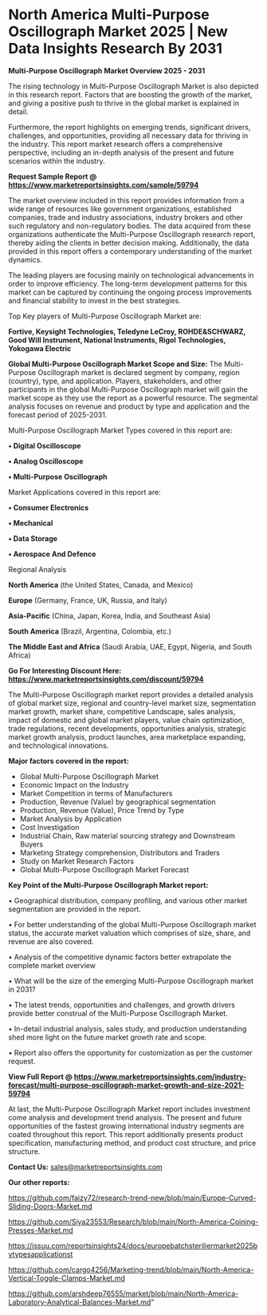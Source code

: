 # North America Multi-Purpose Oscillograph Market 2025 | New Data Insights Research By 2031

<Strong> Multi-Purpose Oscillograph Market Overview 2025 - 2031</strong>

The rising technology in Multi-Purpose Oscillograph Market is also depicted in this research report. Factors that are boosting the growth of the market, and giving a positive push to thrive in the global market is explained in detail.

Furthermore, the report highlights on emerging trends, significant drivers, challenges, and opportunities, providing all necessary data for thriving in the industry. This report market research offers a comprehensive perspective, including an in-depth analysis of the present and future scenarios within the industry.

<strong>Request Sample Report @ <a href=https://www.marketreportsinsights.com/sample/59794>https://www.marketreportsinsights.com/sample/59794</a></strong>

The market overview included in this report provides information from a wide range of resources like government organizations, established companies, trade and industry associations, industry brokers and other such regulatory and non-regulatory bodies. The data acquired from these organizations authenticate the Multi-Purpose Oscillograph research report, thereby aiding the clients in better decision making. Additionally, the data provided in this report offers a contemporary understanding of the market dynamics.

The leading players are focusing mainly on technological advancements in order to improve efficiency. The long-term development patterns for this market can be captured by continuing the ongoing process improvements and financial stability to invest in the best strategies.

Top Key players of Multi-Purpose Oscillograph Market are:

<strong>Fortive, Keysight Technologies, Teledyne LeCroy, ROHDE&SCHWARZ, Good Will Instrument, National Instruments, Rigol Technologies, Yokogawa Electric</strong>

<strong><b>Global Multi-Purpose Oscillograph Market Scope and Size:</b></strong>
The Multi-Purpose Oscillograph market is declared segment by company, region (country), type, and application. Players, stakeholders, and other participants in the global Multi-Purpose Oscillograph market will gain the market scope as they use the report as a powerful resource. The segmental analysis focuses on revenue and product by type and application and the forecast period of 2025-2031.

Multi-Purpose Oscillograph Market Types covered in this report are:

<strong>• Digital Oscilloscope

• Analog Oscilloscope

• Multi-Purpose Oscillograph</strong>

Market Applications covered in this report are:

<strong>• Consumer Electronics

• Mechanical

• Data Storage

• Aerospace And Defence</strong> 

Regional Analysis

<strong>North America</strong> (the United States, Canada, and Mexico)

<strong>Europe</strong> (Germany, France, UK, Russia, and Italy)

<strong>Asia-Pacific</strong> (China, Japan, Korea, India, and Southeast Asia)

<strong>South America</strong> (Brazil, Argentina, Colombia, etc.)

<strong>The Middle East and Africa</strong> (Saudi Arabia, UAE, Egypt, Nigeria, and South Africa)

<strong>Go For Interesting Discount Here: <a href=https://www.marketreportsinsights.com/discount/59794>https://www.marketreportsinsights.com/discount/59794</a></strong>

The Multi-Purpose Oscillograph market report provides a detailed analysis of global market size, regional and country-level market size, segmentation market growth, market share, competitive Landscape, sales analysis, impact of domestic and global market players, value chain optimization, trade regulations, recent developments, opportunities analysis, strategic market growth analysis, product launches, area marketplace expanding, and technological innovations.

<strong><b>Major factors covered in the report:</b></strong>
<ul>
  <li>Global Multi-Purpose Oscillograph Market </li>
  <li>Economic Impact on the Industry</li>
  <li>Market Competition in terms of Manufacturers</li>
  <li>Production, Revenue (Value) by geographical segmentation</li>
  <li>Production, Revenue (Value), Price Trend by Type</li>
  <li>Market Analysis by Application</li>
  <li>Cost Investigation</li>
  <li>Industrial Chain, Raw material sourcing strategy and Downstream Buyers</li>
  <li>Marketing Strategy comprehension, Distributors and Traders</li>
  <li>Study on Market Research Factors</li>
  <li>Global Multi-Purpose Oscillograph Market Forecast</li>
</ul>

<strong><b>Key Point of the Multi-Purpose Oscillograph Market report:</b></strong>

• Geographical distribution, company profiling, and various other market segmentation are provided in the report.

• For better understanding of the global Multi-Purpose Oscillograph market status, the accurate market valuation which comprises of size, share, and revenue are also covered.

• Analysis of the competitive dynamic factors better extrapolate the complete market overview

• What will be the size of the emerging Multi-Purpose Oscillograph market in 2031?

• The latest trends, opportunities and challenges, and growth drivers provide better construal of the Multi-Purpose Oscillograph Market.

• In-detail industrial analysis, sales study, and production understanding shed more light on the future market growth rate and scope.

• Report also offers the opportunity for customization as per the customer request.

<strong><b>View Full Report @ <a href=https://www.marketreportsinsights.com/industry-forecast/multi-purpose-oscillograph-market-growth-and-size-2021-59794>https://www.marketreportsinsights.com/industry-forecast/multi-purpose-oscillograph-market-growth-and-size-2021-59794</a></b></strong>


At last, the Multi-Purpose Oscillograph Market report includes investment come analysis and development trend analysis. The present and future opportunities of the fastest growing international industry segments are coated throughout this report. This report additionally presents product specification, manufacturing method, and product cost structure, and price structure.

<strong>Contact Us:</strong>
sales@marketreportsinsights.com

<strong>Our other reports:</strong>

<a href=https://github.com/faizy72/research-trend-new/blob/main/Europe-Curved-Sliding-Doors-Market.md>https://github.com/faizy72/research-trend-new/blob/main/Europe-Curved-Sliding-Doors-Market.md</a>

<a href=https://github.com/Siya23553/Research/blob/main/North-America-Coining-Presses-Market.md>https://github.com/Siya23553/Research/blob/main/North-America-Coining-Presses-Market.md</a>

<a href=https://issuu.com/reportsinsights24/docs/europebatchsteriliermarket2025bytypesapplicationst>https://issuu.com/reportsinsights24/docs/europebatchsteriliermarket2025bytypesapplicationst</a>

<a href=https://github.com/cargo4256/Marketing-trend/blob/main/North-America-Vertical-Toggle-Clamps-Market.md>https://github.com/cargo4256/Marketing-trend/blob/main/North-America-Vertical-Toggle-Clamps-Market.md</a>

<a href=https://github.com/arshdeep76555/market/blob/main/North-America-Laboratory-Analytical-Balances-Market.md>https://github.com/arshdeep76555/market/blob/main/North-America-Laboratory-Analytical-Balances-Market.md</a>"
